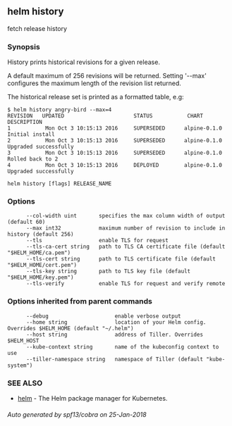 ## helm history

fetch release history

### Synopsis



History prints historical revisions for a given release.

A default maximum of 256 revisions will be returned. Setting '--max'
configures the maximum length of the revision list returned.

The historical release set is printed as a formatted table, e.g:

    $ helm history angry-bird --max=4
    REVISION   UPDATED                      STATUS           CHART        DESCRIPTION
    1           Mon Oct 3 10:15:13 2016     SUPERSEDED      alpine-0.1.0  Initial install
    2           Mon Oct 3 10:15:13 2016     SUPERSEDED      alpine-0.1.0  Upgraded successfully
    3           Mon Oct 3 10:15:13 2016     SUPERSEDED      alpine-0.1.0  Rolled back to 2
    4           Mon Oct 3 10:15:13 2016     DEPLOYED        alpine-0.1.0  Upgraded successfully


```
helm history [flags] RELEASE_NAME
```

### Options

```
      --col-width uint       specifies the max column width of output (default 60)
      --max int32            maximum number of revision to include in history (default 256)
      --tls                  enable TLS for request
      --tls-ca-cert string   path to TLS CA certificate file (default "$HELM_HOME/ca.pem")
      --tls-cert string      path to TLS certificate file (default "$HELM_HOME/cert.pem")
      --tls-key string       path to TLS key file (default "$HELM_HOME/key.pem")
      --tls-verify           enable TLS for request and verify remote
```

### Options inherited from parent commands

```
      --debug                     enable verbose output
      --home string               location of your Helm config. Overrides $HELM_HOME (default "~/.helm")
      --host string               address of Tiller. Overrides $HELM_HOST
      --kube-context string       name of the kubeconfig context to use
      --tiller-namespace string   namespace of Tiller (default "kube-system")
```

### SEE ALSO
* [helm](helm.md)	 - The Helm package manager for Kubernetes.

###### Auto generated by spf13/cobra on 25-Jan-2018
